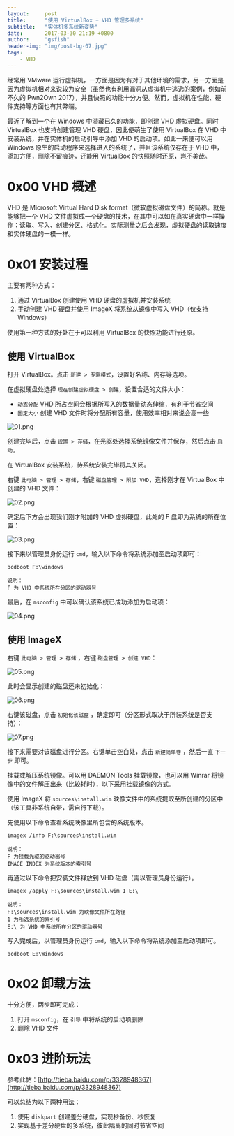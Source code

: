 ```yaml
---
layout:     post
title:      "使用 VirtualBox + VHD 管理多系统"
subtitle:   "实体机多系统新姿势"
date:       2017-03-30 21:19 +0800
author:     "gsfish"
header-img: "img/post-bg-07.jpg"
tags:
    - VHD
---
```



经常用 VMware 运行虚拟机，一方面是因为有对于其他环境的需求，另一方面是因为虚拟机相对来说较为安全（虽然也有利用漏洞从虚拟机中逃逸的案例，例如前不久的 Pwn2Own 2017），并且快照的功能十分方便。然而，虚拟机在性能、硬件支持等方面也有其弊端。

最近了解到一个在 Windows 中潜藏已久的功能，即创建 VHD 虚拟硬盘。同时 VirtualBox 也支持创建管理 VHD 硬盘，因此便萌生了使用 VirtualBox 在 VHD 中安装系统，并在实体机的启动引导中添加 VHD 的启动项。如此一来便可以用 Windows 原生的启动程序来选择进入的系统了，并且该系统仅存在于 VHD 中，添加方便，删除不留痕迹，还能用 VirtualBox 的快照随时还原，岂不美哉。


# 0x00 VHD 概述

VHD 是 Microsoft Virtual Hard Disk format（微软虚拟磁盘文件）的简称。就是能够把一个 VHD 文件虚拟成一个硬盘的技术，在其中可以如在真实硬盘中一样操作：读取、写入、创建分区、格式化。实际测量之后会发现，虚拟硬盘的读取速度和实体硬盘的一模一样。


# 0x01 安装过程

主要有两种方式：

1. 通过 VirtualBox 创建使用 VHD 硬盘的虚拟机并安装系统
2. 手动创建 VHD 硬盘并使用 ImageX 将系统从镜像中写入 VHD（仅支持 Windows）

使用第一种方式的好处在于可以利用 VirtualBox 的快照功能进行还原。

## 使用 VirtualBox

打开 VirtualBox。点击 `新建 > 专家模式`，设置好名称、内存等选项。

在虚拟硬盘处选择 `现在创建虚拟硬盘 > 创建`，设置合适的文件大小：

* `动态分配` VHD 所占空间会根据所写入的数据量动态伸缩，有利于节省空间
* `固定大小` 创建 VHD 文件时将分配所有容量，使用效率相对来说会高一些

![01.png](/img/vhd-multi-os/01.png)

创建完毕后，点击 `设置 > 存储`，在光驱处选择系统镜像文件并保存，然后点击 `启动`。

在 VirtualBox 安装系统，待系统安装完毕将其关闭。

右键 `此电脑 > 管理 > 存储`，右键 `磁盘管理 > 附加 VHD`，选择刚才在 VirtualBox 中创建的 VHD 文件：

![02.png](/img/vhd-multi-os/02.png)

确定后下方会出现我们刚才附加的 VHD 虚拟硬盘，此处的 F 盘即为系统的所在位置：

![03.png](/img/vhd-multi-os/03.png)

接下来以管理员身份运行 `cmd`，输入以下命令将系统添加至启动项即可：

```
bcdboot F:\windows

说明：
F 为 VHD 中系统所在分区的驱动器号
```

最后，在 `msconfig` 中可以确认该系统已成功添加为启动项：

![04.png](/img/vhd-multi-os/04.png)

## 使用 ImageX

右键 `此电脑 > 管理 > 存储` ，右键 `磁盘管理 > 创建 VHD`：

![05.png](/img/vhd-multi-os/05.png)

此时会显示创建的磁盘还未初始化：

![06.png](/img/vhd-multi-os/06.png)

右键该磁盘，点击 `初始化该磁盘` ，确定即可（分区形式取决于所装系统是否支持）：

![07.png](/img/vhd-multi-os/07.png)

接下来需要对该磁盘进行分区。右键单击空白处，点击 `新建简单卷` ，然后一直 `下一步` 即可。

挂载或解压系统镜像。可以用 DAEMON Tools 挂载镜像，也可以用 Winrar 将镜像中的文件解压出来（比较耗时），以下采用挂载镜像的方式。

使用 ImageX 将 `sources\install.wim` 映像文件中的系统提取至所创建的分区中（该工具非系统自带，需自行下载）。

先使用以下命令查看系统映像里所包含的系统版本。

```
imagex /info F:\sources\install.wim

说明：
F 为挂载光驱的驱动器号  
IMAGE INDEX 为系统版本的索引号  
```

再通过以下命令把安装文件释放到 VHD 磁盘（需以管理员身份运行）。

```
imagex /apply F:\sources\install.wim 1 E:\

说明：
F:\sources\install.wim 为映像文件所在路径
1 为所选系统的索引号
E:\ 为 VHD 中系统所在分区的驱动器号
```

写入完成后，以管理员身份运行 `cmd`，输入以下命令将系统添加至启动项即可。

```
bcdboot E:\Windows
```


# 0x02 卸载方法

十分方便，两步即可完成：

1. 打开 `msconfig`，在 `引导` 中将系统的启动项删除
2. 删除 VHD 文件


# 0x03 进阶玩法

参考此帖：[http://tieba.baidu.com/p/3328948367](http://tieba.baidu.com/p/3328948367)

可以总结为以下两种用法：

1. 使用 `diskpart` 创建差分硬盘，实现秒备份、秒恢复
2. 实现基于差分硬盘的多系统，彼此隔离的同时节省空间
